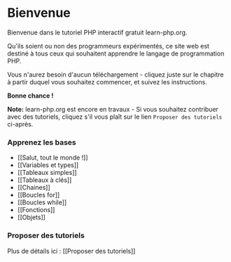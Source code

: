 # Bienvenue

Bienvenue dans le tutoriel PHP interactif gratuit learn-php.org.

Qu'ils soient ou non des programmeurs expérimentés, ce site web est
destiné à tous ceux qui souhaitent apprendre le langage de
programmation PHP.

Vous n'aurez besoin d'aucun téléchargement - cliquez juste sur le
chapitre à partir duquel vous souhaitez commencer, et suivez les instructions.

**Bonne chance !**

**Note:** learn-php.org est encore en travaux - Si vous souhaitez
contribuer avec des tutoriels, cliquez s'il vous plaît sur le lien
`Proposer des tutoriels` ci-après.

### Apprenez les bases

- [[Salut, tout le monde !]]
- [[Variables et types]]
- [[Tableaux simples]]
- [[Tableaux à clés]]
- [[Chaines]]
- [[Boucles for]]
- [[Boucles while]]
- [[Fonctions]]
- [[Objets]]

### Proposer des tutoriels

Plus de détails ici : [[Proposer des tutoriels]]
